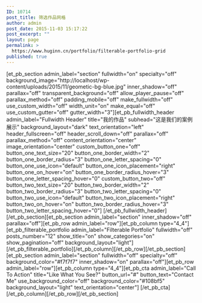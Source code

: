 ```yaml
---
ID: 10714
post_title: 筛选作品网格
author: admin
post_date: 2015-11-03 15:17:22
post_excerpt: ""
layout: page
permalink: >
  https://www.huginn.cn/portfolio/filterable-portfolio-grid
published: true
---
```

[et_pb_section admin_label="section" fullwidth="on" specialty="off" background_image="http://localhost/wp-content/uploads/2015/11/geometic-bg-blue.jpg" inner_shadow="off" parallax="off" transparent_background="off" allow_player_pause="off" parallax_method="off" padding_mobile="off" make_fullwidth="off" use_custom_width="off" width_unit="on" make_equal="off" use_custom_gutter="off" gutter_width="3"][et_pb_fullwidth_header admin_label="Fullwidth Header" title="我的作品" subhead="这是我们的案例展示" background_layout="dark" text_orientation="left" header_fullscreen="off" header_scroll_down="off" parallax="off" parallax_method="off" content_orientation="center" image_orientation="center" custom_button_one="off" button_one_text_size="20" button_one_border_width="2" button_one_border_radius="3" button_one_letter_spacing="0" button_one_use_icon="default" button_one_icon_placement="right" button_one_on_hover="on" button_one_border_radius_hover="3" button_one_letter_spacing_hover="0" custom_button_two="off" button_two_text_size="20" button_two_border_width="2" button_two_border_radius="3" button_two_letter_spacing="0" button_two_use_icon="default" button_two_icon_placement="right" button_two_on_hover="on" button_two_border_radius_hover="3" button_two_letter_spacing_hover="0"] [/et_pb_fullwidth_header][/et_pb_section][et_pb_section admin_label="section" inner_shadow="off" parallax="off"][et_pb_row admin_label="row"][et_pb_column type="4_4"][et_pb_filterable_portfolio admin_label="Filterable Portfolio" fullwidth="off" posts_number="12" show_title="on" show_categories="on" show_pagination="off" background_layout="light"] [/et_pb_filterable_portfolio][/et_pb_column][/et_pb_row][/et_pb_section][et_pb_section admin_label="section" fullwidth="off" specialty="off" background_color="#f7f7f7" inner_shadow="on" parallax="off"][et_pb_row admin_label="row"][et_pb_column type="4_4"][et_pb_cta admin_label="Call To Action" title="Like What You See?" button_url="#" button_text="Contact Me" use_background_color="off" background_color="#108bf5" background_layout="light" text_orientation="center"] [/et_pb_cta][/et_pb_column][/et_pb_row][/et_pb_section]